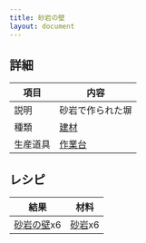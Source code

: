 ```yaml
---
title: 砂岩の壁
layout: document
---
```

## 詳細

|項目|内容|
|---|---|
|説明|砂岩で作られた塀|
|種類|[建材](建材)|
|生産道具|[作業台](作業台)|

## レシピ

|結果|材料|
|---|---|
|[砂岩の壁](砂岩の壁)x6|[砂岩](砂岩)x6|
